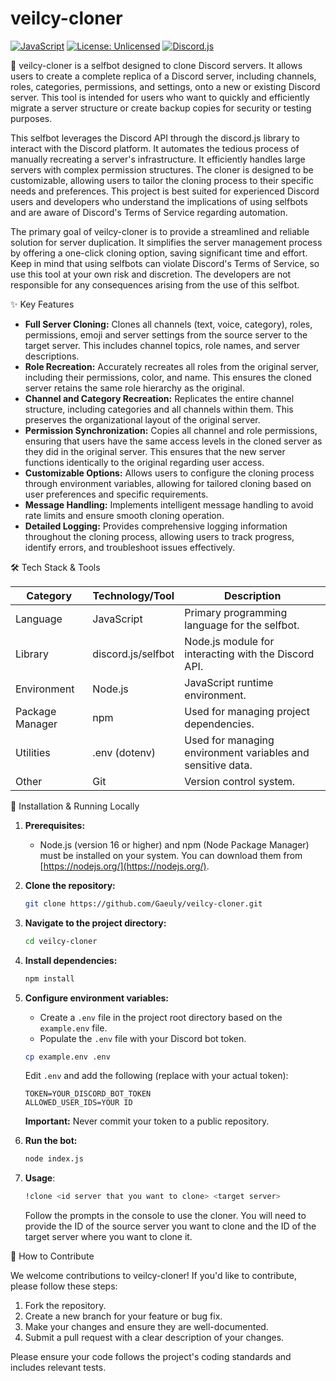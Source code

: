# veilcy-cloner

[![JavaScript](https://img.shields.io/badge/JavaScript-F7DF1E?style=for-the-badge&logo=javascript&logoColor=black)](https://www.javascript.com/)
[![License: Unlicensed](https://img.shields.io/badge/license-Unlicensed-red)](https://unlicense.org/)
[![Discord.js](https://img.shields.io/badge/discord.js-7289DA?style=for-the-badge&logo=discord&logoColor=white)](https://discord.js.org/)

📝 veilcy-cloner is a selfbot designed to clone Discord servers. It allows users to create a complete replica of a Discord server, including channels, roles, categories, permissions, and settings, onto a new or existing Discord server. This tool is intended for users who want to quickly and efficiently migrate a server structure or create backup copies for security or testing purposes.

This selfbot leverages the Discord API through the discord.js library to interact with the Discord platform.  It automates the tedious process of manually recreating a server's infrastructure. It efficiently handles large servers with complex permission structures. The cloner is designed to be customizable, allowing users to tailor the cloning process to their specific needs and preferences. This project is best suited for experienced Discord users and developers who understand the implications of using selfbots and are aware of Discord's Terms of Service regarding automation.

The primary goal of veilcy-cloner is to provide a streamlined and reliable solution for server duplication. It simplifies the server management process by offering a one-click cloning option, saving significant time and effort. Keep in mind that using selfbots can violate Discord's Terms of Service, so use this tool at your own risk and discretion. The developers are not responsible for any consequences arising from the use of this selfbot.

✨ Key Features

*   **Full Server Cloning:** Clones all channels (text, voice, category), roles, permissions, emoji and server settings from the source server to the target server. This includes channel topics, role names, and server descriptions.
*   **Role Recreation:** Accurately recreates all roles from the original server, including their permissions, color, and name. This ensures the cloned server retains the same role hierarchy as the original.
*   **Channel and Category Recreation:** Replicates the entire channel structure, including categories and all channels within them. This preserves the organizational layout of the original server.
*   **Permission Synchronization:** Copies all channel and role permissions, ensuring that users have the same access levels in the cloned server as they did in the original server. This ensures that the new server functions identically to the original regarding user access.
*   **Customizable Options:** Allows users to configure the cloning process through environment variables, allowing for tailored cloning based on user preferences and specific requirements.
*   **Message Handling:** Implements intelligent message handling to avoid rate limits and ensure smooth cloning operation.
*   **Detailed Logging:** Provides comprehensive logging information throughout the cloning process, allowing users to track progress, identify errors, and troubleshoot issues effectively.

🛠️ Tech Stack & Tools

| Category    | Technology/Tool           | Description                                                                                                |
|-------------|---------------------------|------------------------------------------------------------------------------------------------------------|
| Language    | JavaScript                | Primary programming language for the selfbot.                                                              |
| Library     | discord.js/selfbot                | Node.js module for interacting with the Discord API.                                                      |
| Environment | Node.js                   | JavaScript runtime environment.                                                                              |
| Package Manager| npm                       | Used for managing project dependencies.                                                                   |
| Utilities   | .env (dotenv)             | Used for managing environment variables and sensitive data.                                                  |
| Other       | Git                       | Version control system.                                                                                     |

🚀 Installation & Running Locally

1.  **Prerequisites:**
    *   Node.js (version 16 or higher) and npm (Node Package Manager) must be installed on your system. You can download them from [https://nodejs.org/](https://nodejs.org/).

2.  **Clone the repository:**

    ```bash
    git clone https://github.com/Gaeuly/veilcy-cloner.git
    ```

3.  **Navigate to the project directory:**

    ```bash
    cd veilcy-cloner
    ```

4.  **Install dependencies:**

    ```bash
    npm install
    ```

5.  **Configure environment variables:**

    *   Create a `.env` file in the project root directory based on the `example.env` file.
    *   Populate the `.env` file with your Discord bot token.

    ```bash
    cp example.env .env
    ```

    Edit `.env` and add the following (replace with your actual token):

    ```
    TOKEN=YOUR_DISCORD_BOT_TOKEN
    ALLOWED_USER_IDS=YOUR ID
    ```

    **Important:** Never commit your token to a public repository.

6.  **Run the bot:**

    ```bash
    node index.js
    ```

7.  **Usage**:

    ```bash
    !clone <id server that you want to clone> <target server>
    ```
    Follow the prompts in the console to use the cloner. You will need to provide the ID of the source server you want to clone and the ID of the target server where you want to clone it.

🤝 How to Contribute

We welcome contributions to veilcy-cloner! If you'd like to contribute, please follow these steps:

1.  Fork the repository.
2.  Create a new branch for your feature or bug fix.
3.  Make your changes and ensure they are well-documented.
4.  Submit a pull request with a clear description of your changes.

Please ensure your code follows the project's coding standards and includes relevant tests.
